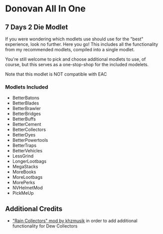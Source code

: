 # Donovan All In One

## 7 Days 2 Die Modlet

If you were wondering which modlets use should use for the "best" experience, look no further. Here you go!
This includes all the functionality from my recommended modlets, compiled into a single modlet.

You're still welcome to pick and choose additional modlets to use, of course, but this serves as a one-stop-shop for the included modelets.

Note that this modlet is NOT compatible with EAC

### Modlets Included

- BetterBatons
- BetterBlades
- BetterBrawler
- BetterBridges
- BetterBuffs
- BetterCement
- BetterCollectors
- BetterDyes
- BetterPowertools
- BetterTraps
- BetterVehicles
- LessGrind
- LongerLootbags
- MegaStacks
- MoreBooks
- MoreLootbags
- MorePerks
- NVHelmetMod
- PickMeUp

## Additional Credits

- ["Rain Collectors" mod by khzmusik](https://gitlab.com/karlgiesing/7d2d-a21-modlets) in order to add additional functionality for Dew Collectors
